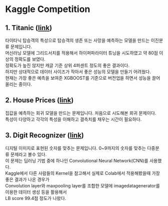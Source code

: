 Kaggle Competition
==================
## 1. Titanic ([link](https://www.kaggle.com/c/titanic))
 타이타닉 탑승객의 특성으로 탑승객의 생존 또는 사망을 예측하는 모델을 만드는 이진분류 문제입니다.   
 머신러닝 모델에 그리드서치를 적용해서 하이퍼파라미터 튜닝을 시도하였고 약 80점 이상의 정확도를 보였다.   
 정확도가 높진 않지만 캐글 기준 상위 4퍼센트 정도의 좋은 결과이다.    
 하지만 상대적으로 데이터 사이즈가 작아서 좋은 성능의 모델을 만들기 어려웠다.    
 현재는 가장 좋은 예측을 보여준 XGBOOST를 기준으로 버전업을 하면서 성능을 끌어올리는 중이다.
 
## 2. House Prices ([link](https://www.kaggle.com/c/house-prices-advanced-regression-techniques))
 집값을 예측하는 회귀 모델을 만드는 문제입니다. 처음으로 시도해본 회귀 문제이다.    
 특성이 다양하고 각각의 특성을 이해하고 결측치를 채우는 시간이 필요하다.
 
## 3. Digit Recognizer ([link](https://www.kaggle.com/c/digit-recognizer))
 디지털 이미지로 표현된 숫자를 맞추는 문제입니다. 0~9까지의 숫자를 맞추는 다중분류 문제라고 볼수 있다.    
 이 문제는 딥러닝 기법 중에 하나인 Convolutional Neural Network(CNN)를 사용했다.    
 Kaggle에서 다른 사람들의 Kernel을 참고해서 실제로 Colab에서 적용해봤을때 가장 좋은 결과가 나온 경우가    
 Convolution layer와 maxpooling layer를 조합한 모델에 imagedatagenerator를 이용한 데이터 생성 등을 활용해서    
 LB score 99.4점 정도가 나왔다.

